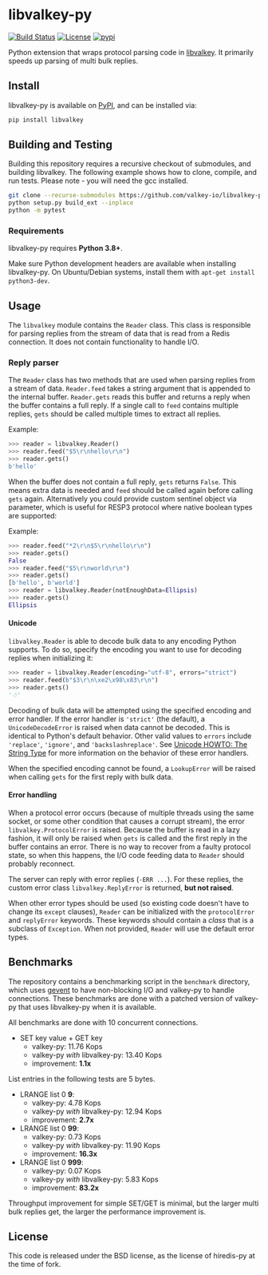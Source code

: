 # libvalkey-py

[![Build Status](https://github.com/valkey-io/libvalkey-py/actions/workflows/integration.yaml/badge.svg)](https://github.com/valkey-io/libvalkey-py/actions/workflows/integration.yaml)
[![License](https://img.shields.io/badge/License-BSD_3--Clause-blue.svg)](https://opensource.org/licenses/BSD-3-Clause)
[![pypi](https://badge.fury.io/py/libvalkey.svg)](https://pypi.org/project/libvalkey/)

Python extension that wraps protocol parsing code in [libvalkey][libvalkey].
It primarily speeds up parsing of multi bulk replies.

[libvalkey]: http://github.com/valkey-io/libvalkey

## Install

libvalkey-py is available on [PyPI](https://pypi.org/project/libvalkey/), and can be installed via:

```bash
pip install libvalkey
```
## Building and Testing

Building this repository requires a recursive checkout of submodules, and building libvalkey. The following example shows how to clone, compile, and run tests. Please note - you will need the gcc installed.

```bash
git clone --recurse-submodules https://github.com/valkey-io/libvalkey-py
python setup.py build_ext --inplace
python -m pytest
```

### Requirements

libvalkey-py requires **Python 3.8+**.

Make sure Python development headers are available when installing libvalkey-py.
On Ubuntu/Debian systems, install them with `apt-get install python3-dev`.

## Usage

The `libvalkey` module contains the `Reader` class. This class is responsible for
parsing replies from the stream of data that is read from a Redis connection.
It does not contain functionality to handle I/O.

### Reply parser

The `Reader` class has two methods that are used when parsing replies from a
stream of data. `Reader.feed` takes a string argument that is appended to the
internal buffer. `Reader.gets` reads this buffer and returns a reply when the
buffer contains a full reply. If a single call to `feed` contains multiple
replies, `gets` should be called multiple times to extract all replies.

Example:

```python
>>> reader = libvalkey.Reader()
>>> reader.feed("$5\r\nhello\r\n")
>>> reader.gets()
b'hello'
```

When the buffer does not contain a full reply, `gets` returns `False`.
This means extra data is needed and `feed` should be called again before calling
`gets` again. Alternatively you could provide custom sentinel object via parameter,
which is useful for RESP3 protocol where native boolean types are supported:

Example:

```python
>>> reader.feed("*2\r\n$5\r\nhello\r\n")
>>> reader.gets()
False
>>> reader.feed("$5\r\nworld\r\n")
>>> reader.gets()
[b'hello', b'world']
>>> reader = libvalkey.Reader(notEnoughData=Ellipsis)
>>> reader.gets()
Ellipsis
```

#### Unicode

`libvalkey.Reader` is able to decode bulk data to any encoding Python supports.
To do so, specify the encoding you want to use for decoding replies when
initializing it:

```python
>>> reader = libvalkey.Reader(encoding="utf-8", errors="strict")
>>> reader.feed(b"$3\r\n\xe2\x98\x83\r\n")
>>> reader.gets()
'☃'
```

Decoding of bulk data will be attempted using the specified encoding and
error handler. If the error handler is `'strict'` (the default), a
`UnicodeDecodeError` is raised when data cannot be decoded. This is identical
to Python's default behavior. Other valid values to `errors` include
`'replace'`, `'ignore'`, and `'backslashreplace'`. See [Unicode HOWTO: The String Type](https://docs.python.org/3/howto/unicode.html#the-string-type) for more information on the behavior of these error handlers.


When the specified encoding cannot be found, a `LookupError` will be raised
when calling `gets` for the first reply with bulk data.

#### Error handling

When a protocol error occurs (because of multiple threads using the same
socket, or some other condition that causes a corrupt stream), the error
`libvalkey.ProtocolError` is raised. Because the buffer is read in a lazy
fashion, it will only be raised when `gets` is called and the first reply in
the buffer contains an error. There is no way to recover from a faulty protocol
state, so when this happens, the I/O code feeding data to `Reader` should
probably reconnect.

The server can reply with error replies (`-ERR ...`). For these replies, the
custom error class `libvalkey.ReplyError` is returned, **but not raised**.

When other error types should be used (so existing code doesn't have to change
its `except` clauses), `Reader` can be initialized with the `protocolError` and
`replyError` keywords. These keywords should contain a *class* that is a
subclass of `Exception`. When not provided, `Reader` will use the default
error types.

## Benchmarks

The repository contains a benchmarking script in the `benchmark` directory,
which uses [gevent](http://gevent.org/) to have non-blocking I/O and valkey-py
to handle connections. These benchmarks are done with a patched version of
valkey-py that uses libvalkey-py when it is available.

All benchmarks are done with 10 concurrent connections.

* SET key value + GET key
  * valkey-py: 11.76 Kops
  * valkey-py *with* libvalkey-py: 13.40 Kops
  * improvement: **1.1x**

List entries in the following tests are 5 bytes.

* LRANGE list 0 **9**:
  * valkey-py: 4.78 Kops
  * valkey-py *with* libvalkey-py: 12.94 Kops
  * improvement: **2.7x**
* LRANGE list 0 **99**:
  * valkey-py: 0.73 Kops
  * valkey-py *with* libvalkey-py: 11.90 Kops
  * improvement: **16.3x**
* LRANGE list 0 **999**:
  * valkey-py: 0.07 Kops
  * valkey-py *with* libvalkey-py: 5.83 Kops
  * improvement: **83.2x**

Throughput improvement for simple SET/GET is minimal, but the larger multi bulk replies
get, the larger the performance improvement is.

## License

This code is released under the BSD license, as the license of hiredis-py at
the time of fork.
